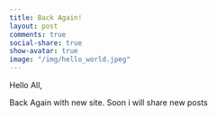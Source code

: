 ```yaml
---
title: Back Again!
layout: post
comments: true
social-share: true
show-avatar: true
image: "/img/hello_world.jpeg"
---
```


Hello All,

Back Again with new site. Soon i will share new posts